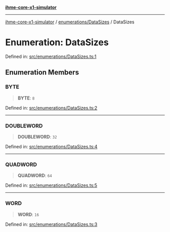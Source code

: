 [**ihme-core-x1-simulator**](../../../README.md)

***

[ihme-core-x1-simulator](../../../modules.md) / [enumerations/DataSizes](../README.md) / DataSizes

# Enumeration: DataSizes

Defined in: [src/enumerations/DataSizes.ts:1](https://github.com/ProgrammIt/CPU-Simulator/blob/e2e026db90406d6486eead3a66922074c98b6175/src/enumerations/DataSizes.ts#L1)

## Enumeration Members

### BYTE

> **BYTE**: `8`

Defined in: [src/enumerations/DataSizes.ts:2](https://github.com/ProgrammIt/CPU-Simulator/blob/e2e026db90406d6486eead3a66922074c98b6175/src/enumerations/DataSizes.ts#L2)

***

### DOUBLEWORD

> **DOUBLEWORD**: `32`

Defined in: [src/enumerations/DataSizes.ts:4](https://github.com/ProgrammIt/CPU-Simulator/blob/e2e026db90406d6486eead3a66922074c98b6175/src/enumerations/DataSizes.ts#L4)

***

### QUADWORD

> **QUADWORD**: `64`

Defined in: [src/enumerations/DataSizes.ts:5](https://github.com/ProgrammIt/CPU-Simulator/blob/e2e026db90406d6486eead3a66922074c98b6175/src/enumerations/DataSizes.ts#L5)

***

### WORD

> **WORD**: `16`

Defined in: [src/enumerations/DataSizes.ts:3](https://github.com/ProgrammIt/CPU-Simulator/blob/e2e026db90406d6486eead3a66922074c98b6175/src/enumerations/DataSizes.ts#L3)
